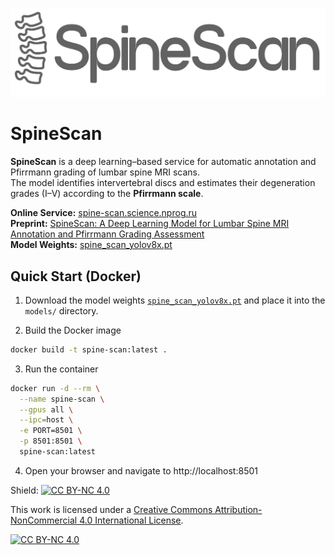 ![SpineScan Logo](./logo/logo.png)

# SpineScan
**SpineScan** is a deep learning–based service for automatic annotation and Pfirrmann grading of lumbar spine MRI scans.  
The model identifies intervertebral discs and estimates their degeneration grades (I–V) according to the **Pfirrmann scale**.

**Online Service:** [spine-scan.science.nprog.ru](https://spine-scan.science.nprog.ru/)  
**Preprint:** [SpineScan: A Deep Learning Model for Lumbar Spine MRI Annotation and Pfirrmann Grading Assessment](https://www.researchgate.net/publication/393277852_SpineScan_a_deep_learning_model_for_lumbar_spine_MRI_annotation_and_Pfirrmann_grading_assessment)  
**Model Weights:** [spine_scan_yolov8x.pt](https://figshare.com/articles/software/args_yaml/29322854)



## Quick Start (Docker)

1. Download the model weights [`spine_scan_yolov8x.pt`](https://figshare.com/articles/software/args_yaml/29322854)  and place it into the `models/` directory.

2. Build the Docker image
```bash
docker build -t spine-scan:latest .
```

3. Run the container
```bash
docker run -d --rm \
  --name spine-scan \
  --gpus all \
  --ipc=host \
  -e PORT=8501 \
  -p 8501:8501 \
  spine-scan:latest
```
4. Open your browser and navigate to http://localhost:8501



Shield: [![CC BY-NC 4.0][cc-by-nc-shield]][cc-by-nc]

This work is licensed under a
[Creative Commons Attribution-NonCommercial 4.0 International License][cc-by-nc].

[![CC BY-NC 4.0][cc-by-nc-image]][cc-by-nc]

[cc-by-nc]: https://creativecommons.org/licenses/by-nc/4.0/
[cc-by-nc-image]: https://licensebuttons.net/l/by-nc/4.0/88x31.png
[cc-by-nc-shield]: https://img.shields.io/badge/License-CC%20BY--NC%204.0-lightgrey.svg

